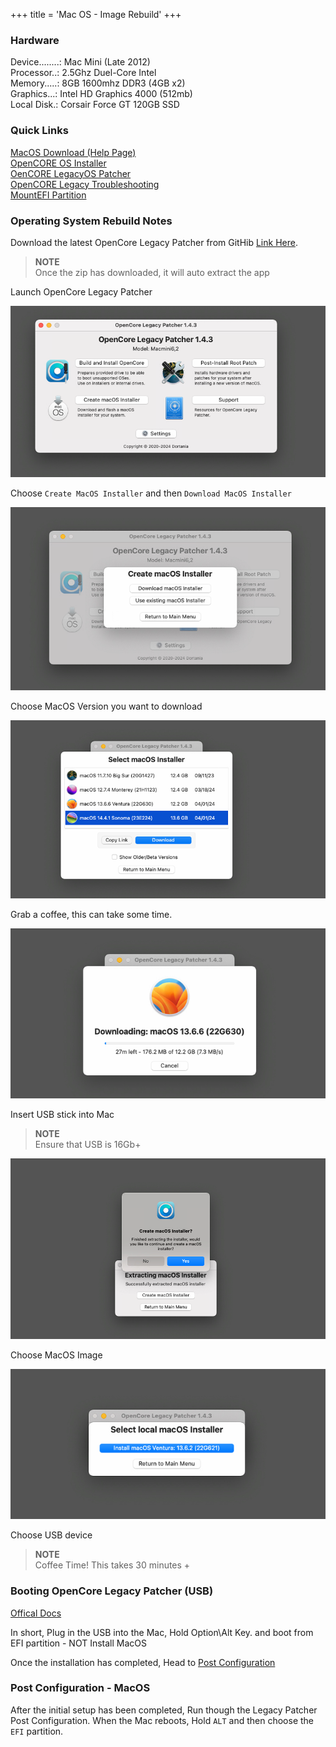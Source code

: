 +++
title = 'Mac OS - Image Rebuild'
+++

### Hardware
Device........: Mac Mini (Late 2012) \
Processor..: 2.5Ghz Duel-Core Intel \
Memory.....: 8GB 1600mhz DDR3 (4GB x2) \
Graphics...: Intel HD Graphics 4000 (512mb) \
Local Disk.: Corsair Force GT 120GB SSD

### Quick Links

[MacOS Download (Help Page)](https://support.apple.com/en-us/102662) \
[OpenCORE OS Installer](https://dortania.github.io/OpenCore-Install-Guide/prerequisites.html) \
[OenCORE LegacyOS Patcher](https://dortania.github.io/OpenCore-Legacy-Patcher) \
[OpenCORE Legacy Troubleshooting](https://dortania.github.io/OpenCore-Legacy-Patcher/TROUBLESHOOTING.html#opencore-legacy-patcher-not-launching) \
[MountEFI Partition](https://github.com/corpnewt/MountEFI)

### Operating System Rebuild Notes

Download the latest OpenCore Legacy Patcher from GitHib [Link Here](https://github.com/dortania/OpenCore-Legacy-Patcher/releases).

> **NOTE** \
> Once the zip has downloaded, it will auto extract the app

Launch OpenCore Legacy Patcher

![alt text](opencore-image1.png)

Choose `Create MacOS Installer` and then `Download MacOS Installer`

![alt text](opencore-image2.png)

Choose MacOS Version you want to download

![alt text](opencore-image3.png)

Grab a coffee, this can take some time.

![alt text](opencore-image4.png)

Insert USB stick into Mac

> **NOTE** \
> Ensure that USB is 16Gb+

![alt text](opencore-image5.png)

Choose MacOS Image

![alt text](opencore-image6.png)

Choose USB device

> **NOTE** \
> Coffee Time! This takes 30 minutes +

### Booting OpenCore Legacy Patcher (USB)

[Offical Docs](https://dortania.github.io/OpenCore-Legacy-Patcher/BOOT.html)

In short, Plug in the USB into the Mac, Hold Option\Alt Key. and boot from EFI partition - NOT Install MacOS

Once the installation has completed, Head to [Post Configuration](https://dortania.github.io/OpenCore-Legacy-Patcher/POST-INSTALL.html)

### Post Configuration - MacOS

After the initial setup has been completed, Run though the Legacy Patcher Post Configuration.
When the Mac reboots, Hold `ALT` and then choose the `EFI` partition.
